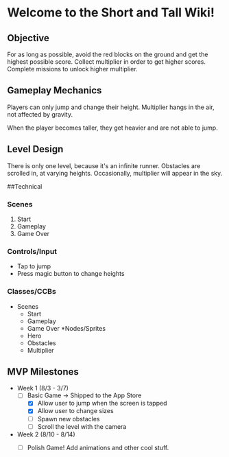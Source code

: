 # Welcome to the Short and Tall Wiki!

## Objective

For as long as possible, avoid the red blocks on the ground and get the highest possible score. Collect multiplier in order to get higher scores. Complete missions to unlock higher multiplier. 

## Gameplay Mechanics

Players can only jump and change their height. Multiplier hangs in the air, not affected by gravity. 

When the player becomes taller, they get heavier and are not able to jump. 

## Level Design

There is only one level, because it's an infinite runner. Obstacles are scrolled in, at varying heights. Occasionally, multiplier will appear in the sky. 

##Technical

### Scenes

1. Start
2. Gameplay
3. Game Over 

### Controls/Input

* Tap to jump
* Press magic button to change heights

### Classes/CCBs
* Scenes
	* Start
	* Gameplay
	* Game Over
*Nodes/Sprites
	* Hero
	* Obstacles
	* Multiplier

## MVP Milestones

* Week 1 (8/3 - 3/7)
	- [ ] Basic Game -> Shipped to the App Store
		- [x] Allow user to jump when the screen is tapped
		- [x] Allow user to change sizes
		- [ ] Spawn new obstacles
		- [ ] Scroll the level with the camera
* Week 2 (8/10 - 8/14)
	- [ ] Polish Game! Add animations and other cool stuff. 


